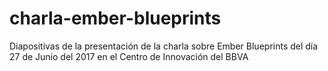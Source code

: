 # charla-ember-blueprints
Diapositivas de la presentación de la charla sobre Ember Blueprints del día 27 de Junio del 2017 en el Centro de Innovación del BBVA
